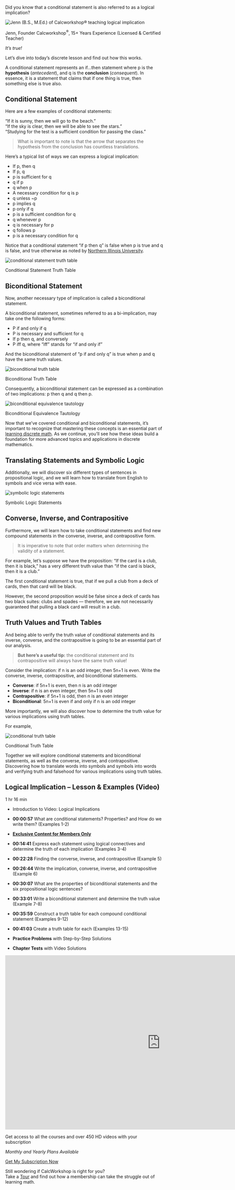 Did you know that a conditional statement is also referred to as a logical implication?

![Jenn (B.S., M.Ed.) of Calcworkshop® teaching logical implication](https://calcworkshop.com/wp-content/uploads/jenn-calcworkshop-logical-implication.jpg)

Jenn, Founder Calcworkshop<sup>®</sup>, 15+ Years Experience (Licensed & Certified Teacher)

_It’s true!_

Let’s dive into today’s discrete lesson and find out how this works.

A conditional statement represents an if…then statement where p is the **hypothesis** (_antecedent_), and q is the **conclusion** (_consequent_). In essence, it is a statement that claims that if one thing is true, then something else is true also.

## Conditional Statement

Here are a few examples of conditional statements:

“If it is sunny, then we will go to the beach.”  
“If the sky is clear, then we will be able to see the stars.”  
“Studying for the test is a sufficient condition for passing the class.”

> What is important to note is that the arrow that separates the hypothesis from the conclusion has countless translations.

Here’s a typical list of ways we can express a logical implication:

-   If p, then q
-   If p, q
-   p is sufficient for q
-   q if p
-   q when p
-   A necessary condition for q is p
-   q unless ~p
-   p implies q
-   p only if q
-   p is a sufficient condition for q
-   q whenever p
-   q is necessary for p
-   q follows p
-   p is a necessary condition for q

Notice that a conditional statement “if p then q” is false when p is true and q is false, and true otherwise as noted by [Northern Illinois University](http://www.math.niu.edu/~richard/Math101/implies.pdf).

![conditional statement truth table](https://calcworkshop.com/wp-content/uploads/conditional-statement-truth-table.png)

Conditional Statement Truth Table

## Biconditional Statement

Now, another necessary type of implication is called a biconditional statement.

A biconditional statement, sometimes referred to as a bi-implication, may take one the following forms:

-   P if and only if q
-   P is necessary and sufficient for q
-   If p then q, and conversely
-   P iff q, where “iff” stands for “if and only if”

And the biconditional statement of “p if and only q” is true when p and q have the same truth values.

![biconditional truth table](https://calcworkshop.com/wp-content/uploads/biconditional-truth-table.png)

Biconditional Truth Table

Consequently, a biconditional statement can be expressed as a combination of two implications: p then q and q then p.

![biconditional equivalence tautology](https://calcworkshop.com/wp-content/uploads/biconditional-equivalence-tautology.png)

Biconditional Equivalence Tautology

Now that we’ve covered conditional and biconditional statements, it’s important to recognize that mastering these concepts is an essential part of [learning discrete math](https://calcworkshop.com/discrete-math/). As we continue, you’ll see how these ideas build a foundation for more advanced topics and applications in discrete mathematics.

## Translating Statements and Symbolic Logic

Additionally, we will discover six different types of sentences in propositional logic, and we will learn how to translate from English to symbols and vice versa with ease.

![symbolic logic statements](https://calcworkshop.com/wp-content/uploads/symbolic-logic-statements.png)

Symbolic Logic Statements

## Converse, Inverse, and Contrapositive

Furthermore, we will learn how to take conditional statements and find new compound statements in the converse, inverse, and contrapositive form.

> It is imperative to note that order matters when determining the validity of a statement.

For example, let’s suppose we have the proposition: “If the card is a club, then it is black,” has a very different truth value than “if the card is black, then it is a club.”

The first conditional statement is true, that if we pull a club from a deck of cards, then that card will be black.

However, the second proposition would be false since a deck of cards has two black suites: clubs and spades — therefore, we are not necessarily guaranteed that pulling a black card will result in a club.

## Truth Values and Truth Tables

And being able to verify the truth value of conditional statements and its inverse, converse, and the contrapositive is going to be an essential part of our analysis.

> **But here’s a useful tip:** the conditional statement and its contrapositive will always have the same truth value!

Consider the implication: if n is an odd integer, then 5n+1 is even. Write the converse, inverse, contrapositive, and biconditional statements.

-   **Converse**: if 5n+1 is even, then n is an odd integer
-   **Inverse**: if n is an even integer, then 5n+1 is odd
-   **Contrapositive**: if 5n+1 is odd, then n is an even integer
-   **Biconditional**: 5n+1 is even if and only if n is an odd integer

More importantly, we will also discover how to determine the truth value for various implications using truth tables.

For example,

![conditional truth table](https://calcworkshop.com/wp-content/uploads/conditional-truth-table.png)

Conditional Truth Table

Together we will explore conditional statements and biconditional statements, as well as the converse, inverse, and contrapositive. Discovering how to translate words into symbols and symbols into words and verifying truth and falsehood for various implications using truth tables.

## Logical Implication – Lesson & Examples (Video)

1 hr 16 min

-   Introduction to Video: Logical Implications
-   **00:00:57** What are conditional statements? Properties? and How do we write them? (Examples 1-2)
-   **[Exclusive Content for Members Only](https://calcworkshop.com/logic/logical-implication/#membership)**

-   **00:14:41** Express each statement using logical connectives and determine the truth of each implication (Examples 3-4)
-   **00:22:28** Finding the converse‚ inverse‚ and contrapositive (Example 5)
-   **00:26:44** Write the implication‚ converse‚ inverse, and contrapositive (Example 6)
-   **00:30:07** What are the properties of biconditional statements and the six propositional logic sentences?
-   **00:33:01** Write a biconditional statement and determine the truth value (Example 7-8)
-   **00:35:59** Construct a truth table for each compound conditional statement (Examples 9-12)
-   **00:41:03** Create a truth table for each (Examples 13-15)
-   **Practice Problems** with Step-by-Step Solutions
-   **Chapter Tests** with Video Solutions

<iframe src="https://player.vimeo.com/video/498391938?texttrack=en" data-src="https://player.vimeo.com/video/498391938?texttrack=en" width="986" height="555" frameborder="0" allow="autoplay; fullscreen" allowfullscreen=""></iframe>

Get access to all the courses and over 450 HD videos with your subscription

_Monthly and Yearly Plans Available_

[Get My Subscription Now](https://calcworkshop.com/pricing/)

Still wondering if CalcWorkshop is right for you?  
Take a [Tour](https://calcworkshop.com/tour/) and find out how a membership can take the struggle out of learning math.